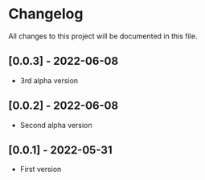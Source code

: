 # Changelog
All changes to this project will be documented in this file.

## [0.0.3] - 2022-06-08
- 3rd alpha version


## [0.0.2] - 2022-06-08
- Second alpha version


## [0.0.1] - 2022-05-31
- First version
